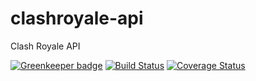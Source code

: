 # clashroyale-api
Clash Royale API

[![Greenkeeper badge](https://badges.greenkeeper.io/piratasinsanos/clashroyale-api.svg)](https://greenkeeper.io/)
[![Build Status](https://secure.travis-ci.org/piratasinsanos/clashroyale-api.png)](http://travis-ci.org/piratasinsanos/clashroyale-api)
[![Coverage Status](https://coveralls.io/repos/github/piratasinsanos/clashroyale-api/badge.svg)](https://coveralls.io/github/piratasinsanos/clashroyale-api)
